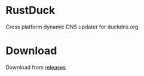 # RustDuck

Cross platform dynamic DNS updater for duckdns.org

# Download

Download from [releases](https://github.com/thewh1teagle/RustDuck/releases)
